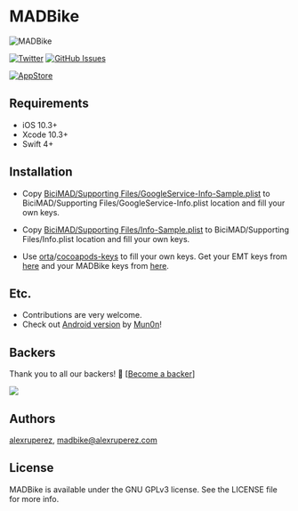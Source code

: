 # MADBike
![MADBike](http://drunkcode.org/wp-content/uploads/2016/01/Icono-300x300.png)

[![Twitter](https://img.shields.io/badge/contact-@alexruperez-0FABFF.svg?style=flat)](http://twitter.com/alexruperez)
[![GitHub Issues](http://img.shields.io/github/issues/alexruperez/MADBike.svg?style=flat)](http://github.com/alexruperez/MADBike/issues)

[![AppStore](https://www.madbikeapp.com/images/App_Store_Badge_US-300x89.png)](https://itunes.apple.com/us/app/madbike/id1067596651?ls=1&mt=8&at=1000ln7E&pt=89791805&ct=MADBike)

## Requirements

- iOS 10.3+
- Xcode 10.3+
- Swift 4+

## Installation

- Copy [BiciMAD/Supporting Files/GoogleService-Info-Sample.plist](https://github.com/alexruperez/MADBike/blob/master/BiciMAD/Supporting%20Files/GoogleService-Info-Sample.plist) to BiciMAD/Supporting Files/GoogleService-Info.plist location and fill your own keys.

- Copy [BiciMAD/Supporting Files/Info-Sample.plist](https://github.com/alexruperez/MADBike/blob/master/BiciMAD/Supporting%20Files/Info-Sample.plist) to BiciMAD/Supporting Files/Info.plist location and fill your own keys.

- Use [orta](https://github.com/orta)/[cocoapods-keys](https://github.com/orta/cocoapods-keys#alternative-usage) to fill your own keys. Get your EMT keys from [here](http://opendata.emtmadrid.es/Formulario.aspx) and your MADBike keys from [here](https://www.madbikeapp.com/users/sign_up).

## Etc.

* Contributions are very welcome.
* Check out [Android version](https://github.com/Mun0n/MADBike) by [Mun0n](https://github.com/Mun0n)!

## Backers

Thank you to all our backers! 🙏 [[Become a backer](https://opencollective.com/drunkcode#backer)]

<a href="https://opencollective.com/drunkcode#backers" target="_blank"><img src="https://opencollective.com/drunkcode/backers.svg?width=890"></a>

## Authors

[alexruperez](https://github.com/alexruperez), madbike@alexruperez.com

## License

MADBike is available under the GNU GPLv3 license. See the LICENSE file for more info.
